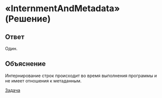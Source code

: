 # «InternmentAndMetadata» (Решение)

## Ответ

Один.

## Объяснение

Интернирование строк происходит во время выполнения программы и не имеет отношения к метаданным.

[Задача](./InternmentAndMetadata-P.md)